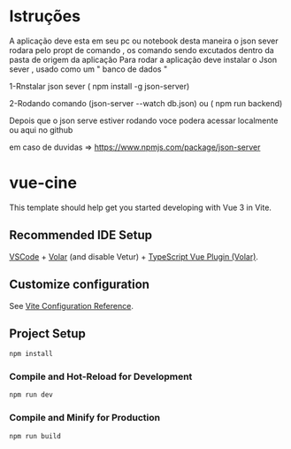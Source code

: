 # Istruções
A aplicação deve esta em seu pc ou notebook desta maneira o json sever rodara pelo propt de comando ,  os comando sendo  excutados dentro da pasta de origem da aplicação 
Para rodar a aplicação deve instalar o Json sever , usado como um " banco de dados "

1-Rnstalar json sever ( npm install -g json-server)

2-Rodando comando (json-server --watch db.json) ou ( npm run backend)

Depois que o json serve estiver rodando voce podera acessar localmente ou aqui no github

em caso de duvidas => https://www.npmjs.com/package/json-server

# vue-cine

This template should help get you started developing with Vue 3 in Vite.

## Recommended IDE Setup

[VSCode](https://code.visualstudio.com/) + [Volar](https://marketplace.visualstudio.com/items?itemName=Vue.volar) (and disable Vetur) + [TypeScript Vue Plugin (Volar)](https://marketplace.visualstudio.com/items?itemName=Vue.vscode-typescript-vue-plugin).

## Customize configuration

See [Vite Configuration Reference](https://vitejs.dev/config/).

## Project Setup

```sh
npm install
```

### Compile and Hot-Reload for Development

```sh
npm run dev
```

### Compile and Minify for Production

```sh
npm run build
```
